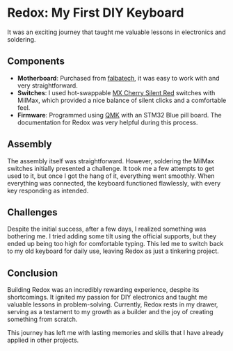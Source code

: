 # Redox: My First DIY Keyboard
It was an exciting journey that taught me valuable lessons in electronics and
soldering.

## Components
- **Motherboard**: Purchased from
  [falbatech](https://falbatech.click/products/redox-partially-assembled-with-electronics-cables),
  it was easy to work with and very straightforward.
- **Switches**: I used hot-swappable [MX Cherry Silent
  Red](https://www.cherry.de/es-es/producto/mx-rgb-silent-red-switch-kit)
  switches with MilMax, which provided a nice balance of silent clicks and a comfortable
  feel.
- **Firmware**: Programmed using [QMK](https://qmk.fm/) with an STM32 Blue pill
  board. The documentation for Redox was very helpful during this process.

## Assembly
The assembly itself was straightforward. However, soldering the MilMax switches
initially presented a challenge. It took me a few attempts to get used to it,
but once I got the hang of it, everything went smoothly. When everything was
connected, the keyboard functioned flawlessly, with every key responding as
intended.

## Challenges
Despite the initial success, after a few days, I realized something was
bothering me. I tried adding some tilt using the official supports, but they
ended up being too high for comfortable typing. This led me to switch back to
my old keyboard for daily use, leaving Redox as just a tinkering project.

## Conclusion
Building Redox was an incredibly rewarding experience, despite its
shortcomings. It ignited my passion for DIY electronics and taught me valuable
lessons in problem-solving. Currently, Redox rests in my drawer, serving as a
testament to my growth as a builder and the joy of creating something from
scratch.

This journey has left me with lasting memories and skills that I have already
applied in other projects.
